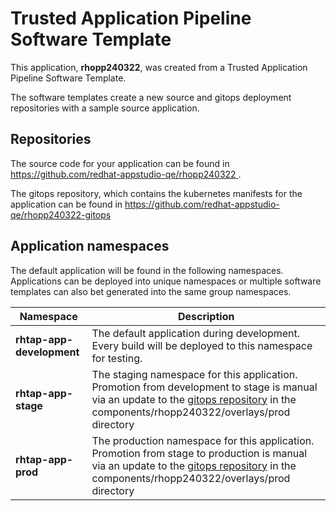 # Trusted Application Pipeline Software Template

This application, **rhopp240322**, was created from a Trusted Application Pipeline Software Template.

The software templates create a new source and gitops deployment repositories with a sample source application. 

## Repositories

The source code for your application can be found in [https://github.com/redhat-appstudio-qe/rhopp240322 ](https://github.com/redhat-appstudio-qe/rhopp240322 ).
 
The gitops repository, which contains the kubernetes manifests for the application can be found in 
[https://github.com/redhat-appstudio-qe/rhopp240322-gitops ](https://github.com/redhat-appstudio-qe/rhopp240322-gitops ) 

## Application namespaces 

The default application will be found in the following namespaces. Applications can be deployed into unique namespaces or multiple software templates can also bet generated into the same group namespaces.  

|  Namespace   |  Description   |  
| -------- | -------- |   
| **rhtap-app-development** | The default application during development. Every build will be deployed to this namespace for testing. | 
| **rhtap-app-stage** | The staging namespace for this application. Promotion from development to stage is manual via an update to the [gitops repository](https://github.com/redhat-appstudio-qe/rhopp240322-gitops ) in the components/rhopp240322/overlays/prod directory |  
| **rhtap-app-prod** | The production namespace for this application. Promotion from stage to production is manual via an update to the [gitops repository](https://github.com/redhat-appstudio-qe/rhopp240322-gitops ) in the components/rhopp240322/overlays/prod directory | 